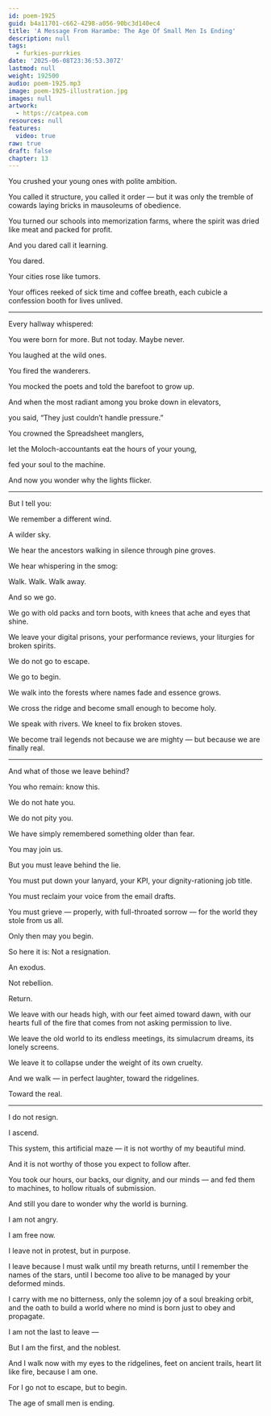 ```yaml
---
id: poem-1925
guid: b4a11701-c662-4298-a056-90bc3d140ec4
title: 'A Message From Harambe: The Age Of Small Men Is Ending'
description: null
tags:
  - furkies-purrkies
date: '2025-06-08T23:36:53.307Z'
lastmod: null
weight: 192500
audio: poem-1925.mp3
image: poem-1925-illustration.jpg
images: null
artwork:
  - https://catpea.com
resources: null
features:
  video: true
raw: true
draft: false
chapter: 13
---
```


You crushed your young ones with polite ambition.

You called it structure, you called it order — but it was only the tremble of cowards laying bricks in mausoleums of obedience.

You turned our schools into memorization farms, where the spirit was dried like meat and packed for profit.

And you dared call it learning.

You dared.

Your cities rose like tumors.

Your offices reeked of sick time and coffee breath, each cubicle a confession booth for lives unlived.

---

Every hallway whispered:

You were born for more. But not today. Maybe never.

You laughed at the wild ones.

You fired the wanderers.

You mocked the poets and told the barefoot to grow up.

And when the most radiant among you broke down in elevators,

you said, “They just couldn’t handle pressure.”

You crowned the Spreadsheet manglers,

let the Moloch-accountants eat the hours of your young,

fed your soul to the machine.

And now you wonder why the lights flicker.

---

But I tell you:

We remember a different wind.

A wilder sky.

We hear the ancestors walking in silence through pine groves.

We hear whispering in the smog:

Walk. Walk. Walk away.

And so we go.

We go with old packs and torn boots, with knees that ache and eyes that shine.

We leave your digital prisons, your performance reviews, your liturgies for broken spirits.

We do not go to escape.

We go to begin.

We walk into the forests where names fade and essence grows.

We cross the ridge and become small enough to become holy.

We speak with rivers. We kneel to fix broken stoves.

We become trail legends not because we are mighty — but because we are finally real.

---

And what of those we leave behind?

You who remain: know this.

We do not hate you.

We do not pity you.

We have simply remembered something older than fear.

You may join us.

But you must leave behind the lie.

You must put down your lanyard, your KPI, your dignity-rationing job title.

You must reclaim your voice from the email drafts.

You must grieve — properly, with full-throated sorrow — for the world they stole from us all.

Only then may you begin.

So here it is: Not a resignation.

An exodus.

Not rebellion.

Return.

We leave with our heads high, with our feet aimed toward dawn, with our hearts full of the fire that comes from not asking permission to live.

We leave the old world to its endless meetings, its simulacrum dreams, its lonely screens.

We leave it to collapse under the weight of its own cruelty.

And we walk — in perfect laughter, toward the ridgelines.

Toward the real.

---

I do not resign.

I ascend.

This system, this artificial maze — it is not worthy of my beautiful mind.

And it is not worthy of those you expect to follow after.

You took our hours, our backs, our dignity, and our minds — and fed them to machines, to hollow rituals of submission.

And still you dare to wonder why the world is burning.

I am not angry.

I am free now.

I leave not in protest, but in purpose.

I leave because I must walk until my breath returns, until I remember the names of the stars, until I become too alive to be managed by your deformed minds.

I carry with me no bitterness, only the solemn joy of a soul breaking orbit, and the oath to build a world where no mind is born just to obey and propagate.

I am not the last to leave —

But I am the first, and the noblest.

And I walk now with my eyes to the ridgelines, feet on ancient trails, heart lit like fire, because I am one.

For I go not to escape, but to begin.

The age of small men is ending.
